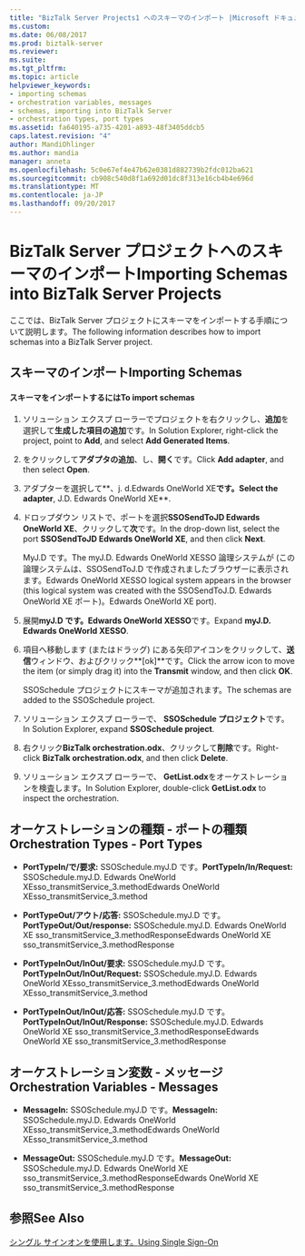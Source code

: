 ```yaml
---
title: "BizTalk Server Projects1 へのスキーマのインポート |Microsoft ドキュメント"
ms.custom: 
ms.date: 06/08/2017
ms.prod: biztalk-server
ms.reviewer: 
ms.suite: 
ms.tgt_pltfrm: 
ms.topic: article
helpviewer_keywords:
- importing schemas
- orchestration variables, messages
- schemas, importing into BizTalk Server
- orchestration types, port types
ms.assetid: fa640195-a735-4201-a893-48f3405ddcb5
caps.latest.revision: "4"
author: MandiOhlinger
ms.author: mandia
manager: anneta
ms.openlocfilehash: 5c0e67ef4e47b62e0381d882739b2fdc012ba621
ms.sourcegitcommit: cb908c540d8f1a692d01dc8f313e16cb4b4e696d
ms.translationtype: MT
ms.contentlocale: ja-JP
ms.lasthandoff: 09/20/2017
---
```

# <a name="importing-schemas-into-biztalk-server-projects"></a><span data-ttu-id="55c57-102">BizTalk Server プロジェクトへのスキーマのインポート</span><span class="sxs-lookup"><span data-stu-id="55c57-102">Importing Schemas into BizTalk Server Projects</span></span>
<span data-ttu-id="55c57-103">ここでは、BizTalk Server プロジェクトにスキーマをインポートする手順について説明します。</span><span class="sxs-lookup"><span data-stu-id="55c57-103">The following information describes how to import schemas into a BizTalk Server project.</span></span>  
  
## <a name="importing-schemas"></a><span data-ttu-id="55c57-104">スキーマのインポート</span><span class="sxs-lookup"><span data-stu-id="55c57-104">Importing Schemas</span></span>  
  
#### <a name="to-import-schemas"></a><span data-ttu-id="55c57-105">スキーマをインポートするには</span><span class="sxs-lookup"><span data-stu-id="55c57-105">To import schemas</span></span>  
  
1.  <span data-ttu-id="55c57-106">ソリューション エクスプ ローラーでプロジェクトを右クリックし、**追加**を選択して**生成した項目の追加**です。</span><span class="sxs-lookup"><span data-stu-id="55c57-106">In Solution Explorer, right-click the project, point to **Add**, and select **Add Generated Items**.</span></span>  
  
2.  <span data-ttu-id="55c57-107">をクリックして**アダプタの追加**、し、**開く**です。</span><span class="sxs-lookup"><span data-stu-id="55c57-107">Click **Add adapter**, and then select **Open**.</span></span>  
  
3.  <span data-ttu-id="55c57-108">アダプターを選択して**、j. d.Edwards OneWorld XE**です。</span><span class="sxs-lookup"><span data-stu-id="55c57-108">Select the adapter**, J.D. Edwards OneWorld XE**.</span></span>  
  
4.  <span data-ttu-id="55c57-109">ドロップダウン リストで、ポートを選択**SSOSendToJD Edwards OneWorld XE**、クリックして**次**です。</span><span class="sxs-lookup"><span data-stu-id="55c57-109">In the drop-down list, select the port **SSOSendToJD Edwards OneWorld XE**, and then click **Next**.</span></span>  
  
     <span data-ttu-id="55c57-110">MyJ.D です。</span><span class="sxs-lookup"><span data-stu-id="55c57-110">The myJ.D.</span></span> <span data-ttu-id="55c57-111">Edwards OneWorld XESSO 論理システムが (この論理システムは、SSOSendToJ.D で作成されましたブラウザーに表示されます。</span><span class="sxs-lookup"><span data-stu-id="55c57-111">Edwards OneWorld XESSO logical system appears in the browser (this logical system was created with the SSOSendToJ.D.</span></span> <span data-ttu-id="55c57-112">Edwards OneWorld XE ポート)。</span><span class="sxs-lookup"><span data-stu-id="55c57-112">Edwards OneWorld XE port).</span></span>  
  
5.  <span data-ttu-id="55c57-113">展開**myJ.D です。Edwards OneWorld XESSO**です。</span><span class="sxs-lookup"><span data-stu-id="55c57-113">Expand **myJ.D. Edwards OneWorld XESSO**.</span></span>  
  
6.  <span data-ttu-id="55c57-114">項目へ移動します (またはドラッグ) にある矢印アイコンをクリックして、**送信**ウィンドウ、およびクリック**[ok]**です。</span><span class="sxs-lookup"><span data-stu-id="55c57-114">Click the arrow icon to move the item (or simply drag it) into the **Transmit** window, and then click **OK**.</span></span>  
  
     <span data-ttu-id="55c57-115">SSOSchedule プロジェクトにスキーマが追加されます。</span><span class="sxs-lookup"><span data-stu-id="55c57-115">The schemas are added to the SSOSchedule project.</span></span>  
  
7.  <span data-ttu-id="55c57-116">ソリューション エクスプ ローラーで、 **SSOSchedule プロジェクト**です。</span><span class="sxs-lookup"><span data-stu-id="55c57-116">In Solution Explorer, expand **SSOSchedule project**.</span></span>  
  
8.  <span data-ttu-id="55c57-117">右クリック**BizTalk orchestration.odx**、クリックして**削除**です。</span><span class="sxs-lookup"><span data-stu-id="55c57-117">Right-click **BizTalk orchestration.odx**, and then click **Delete**.</span></span>  
  
9. <span data-ttu-id="55c57-118">ソリューション エクスプ ローラーで、 **GetList.odx**をオーケストレーションを検査します。</span><span class="sxs-lookup"><span data-stu-id="55c57-118">In Solution Explorer, double-click **GetList.odx** to inspect the orchestration.</span></span>  
  
## <a name="orchestration-types---port-types"></a><span data-ttu-id="55c57-119">オーケストレーションの種類 - ポートの種類</span><span class="sxs-lookup"><span data-stu-id="55c57-119">Orchestration Types - Port Types</span></span>  
  
-   <span data-ttu-id="55c57-120">**PortTypeIn/で/要求:** SSOSchedule.myJ.D です。</span><span class="sxs-lookup"><span data-stu-id="55c57-120">**PortTypeIn/In/Request:** SSOSchedule.myJ.D.</span></span> <span data-ttu-id="55c57-121">Edwards OneWorld XEsso_transmitService_3.method</span><span class="sxs-lookup"><span data-stu-id="55c57-121">Edwards OneWorld XEsso_transmitService_3.method</span></span>  
  
-   <span data-ttu-id="55c57-122">**PortTypeOut/アウト/応答:** SSOSchedule.myJ.D です。</span><span class="sxs-lookup"><span data-stu-id="55c57-122">**PortTypeOut/Out/response:** SSOSchedule.myJ.D.</span></span> <span data-ttu-id="55c57-123">Edwards OneWorld XE sso_transmitService_3.methodResponse</span><span class="sxs-lookup"><span data-stu-id="55c57-123">Edwards OneWorld XE sso_transmitService_3.methodResponse</span></span>  
  
-   <span data-ttu-id="55c57-124">**PortTypeInOut/InOut/要求:** SSOSchedule.myJ.D です。</span><span class="sxs-lookup"><span data-stu-id="55c57-124">**PortTypeInOut/InOut/Request:** SSOSchedule.myJ.D.</span></span> <span data-ttu-id="55c57-125">Edwards OneWorld XEsso_transmitService_3.method</span><span class="sxs-lookup"><span data-stu-id="55c57-125">Edwards OneWorld XEsso_transmitService_3.method</span></span>  
  
-   <span data-ttu-id="55c57-126">**PortTypeInOut/InOut/応答:** SSOSchedule.myJ.D です。</span><span class="sxs-lookup"><span data-stu-id="55c57-126">**PortTypeInOut/InOut/Response:** SSOSchedule.myJ.D.</span></span> <span data-ttu-id="55c57-127">Edwards OneWorld XE sso_transmitService_3.methodResponse</span><span class="sxs-lookup"><span data-stu-id="55c57-127">Edwards OneWorld XE sso_transmitService_3.methodResponse</span></span>  
  
## <a name="orchestration-variables---messages"></a><span data-ttu-id="55c57-128">オーケストレーション変数 - メッセージ</span><span class="sxs-lookup"><span data-stu-id="55c57-128">Orchestration Variables - Messages</span></span>  
  
-   <span data-ttu-id="55c57-129">**MessageIn:** SSOSchedule.myJ.D です。</span><span class="sxs-lookup"><span data-stu-id="55c57-129">**MessageIn:** SSOSchedule.myJ.D.</span></span> <span data-ttu-id="55c57-130">Edwards OneWorld XEsso_transmitService_3.method</span><span class="sxs-lookup"><span data-stu-id="55c57-130">Edwards OneWorld XEsso_transmitService_3.method</span></span>  
  
-   <span data-ttu-id="55c57-131">**MessageOut:** SSOSchedule.myJ.D です。</span><span class="sxs-lookup"><span data-stu-id="55c57-131">**MessageOut:** SSOSchedule.myJ.D.</span></span> <span data-ttu-id="55c57-132">Edwards OneWorld XE sso_transmitService_3.methodResponse</span><span class="sxs-lookup"><span data-stu-id="55c57-132">Edwards OneWorld XE sso_transmitService_3.methodResponse</span></span>  
  
## <a name="see-also"></a><span data-ttu-id="55c57-133">参照</span><span class="sxs-lookup"><span data-stu-id="55c57-133">See Also</span></span>  
 [<span data-ttu-id="55c57-134">シングル サインオンを使用します。</span><span class="sxs-lookup"><span data-stu-id="55c57-134">Using Single Sign-On</span></span>](../core/using-single-sign-on3.md)